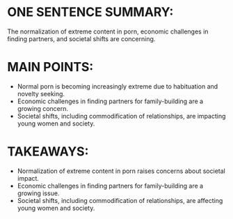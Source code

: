 # ONE SENTENCE SUMMARY:
The normalization of extreme content in porn, economic challenges in finding partners, and societal shifts are concerning.

# MAIN POINTS:
- Normal porn is becoming increasingly extreme due to habituation and novelty seeking.
- Economic challenges in finding partners for family-building are a growing concern.
- Societal shifts, including commodification of relationships, are impacting young women and society.

# TAKEAWAYS:
- Normalization of extreme content in porn raises concerns about societal impact.
- Economic challenges in finding partners for family-building are a growing issue.
- Societal shifts, including commodification of relationships, are affecting young women and society.